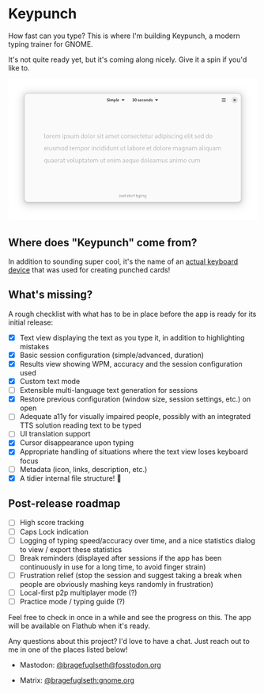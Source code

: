 # Keypunch

How fast can you type? This is where I'm building Keypunch, a modern typing trainer for GNOME.

It's not quite ready yet, but it's coming along nicely. Give it a spin if you'd like to.

![screenshot](/data/screenshots/screenshot-1.png)

## Where does "Keypunch" come from?

In addition to sounding super cool, it's the name of an [actual keyboard device](https://en.wikipedia.org/wiki/Keypunch) that was used for creating punched cards!

## What's missing?

A rough checklist with what has to be in place before the app is ready for its initial release:

- [x] Text view displaying the text as you type it, in addition to highlighting mistakes
- [x] Basic session configuration (simple/advanced, duration)
- [x] Results view showing WPM, accuracy and the session configuration used
- [x] Custom text mode
- [ ] Extensible multi-language text generation for sessions
- [x] Restore previous configuration (window size, session settings, etc.) on open
- [ ] Adequate a11y for visually impaired people, possibly with an integrated TTS solution reading text to be typed
- [ ] UI translation support
- [x] Cursor disappearance upon typing
- [x] Appropriate handling of situations where the text view loses keyboard focus
- [ ] Metadata (icon, links, description, etc.)
- [x] A tidier internal file structure! 🙂

## Post-release roadmap

- [ ] High score tracking
- [ ] Caps Lock indication
- [ ] Logging of typing speed/accuracy over time, and a nice statistics dialog to view / export these statistics
- [ ] Break reminders (displayed after sessions if the app has been continuously in use for a long time, to avoid finger strain)
- [ ] Frustration relief (stop the session and suggest taking a break when people are obviously mashing keys randomly in frustration)
- [ ] Local-first p2p multiplayer mode (?)
- [ ] Practice mode / typing guide (?)

Feel free to check in once in a while and see the progress on this. The app will be available on Flathub when it's ready.

Any questions about this project? I'd love to have a chat. Just reach out to me in one of the places listed below!

- Mastodon: [@bragefuglseth@fosstodon.org](https://fosstodon.org/@bragefuglseth)

- Matrix: [@bragefuglseth:gnome.org](https://matrix.to/#/@bragefuglseth:gnome.org)
